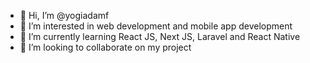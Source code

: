- 👋 Hi, I’m @yogiadamf
- 👀 I’m interested in web development and mobile app development
- 🌱 I’m currently learning React JS, Next JS, Laravel and React Native
- 💞️ I’m looking to collaborate on my project

<!---
yogiadamf/yogiadamf is a ✨ special ✨ repository because its `README.md` (this file) appears on your GitHub profile.
You can click the Preview link to take a look at your changes.
--->
